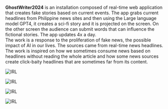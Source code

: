 
**GhostWriter2024** is an installation composed of real-time web application that creates fake stories based on current events. The app grabs current headlines from Philippine news sites and then using the Large language model GPT4, it creates a sci-fi story and it is projected on the screen.
On the other screen the audience can submit words that can influence the fictional stories. The app updates 4x a day.  
The work is a response to the proliferation of fake news, the possible impact of AI in our lives. The sources came from real-time news headlines.
The work is inspired on how we sometimes consume news based on headlines without reading the whole article and how some news sources create click-baity headlines that are sometimes far from its content.

![IRL](https://archive.kolown.net//wp-content/uploads/2024/12/ghostwriter1.jpg)

![IRL](https://archive.kolown.net//wp-content/uploads/2024/12/ghostwriter2.jpg)

![IRL](https://archive.kolown.net//wp-content/uploads/2024/12/ghostwriter3.jpg)

![IRL](https://archive.kolown.net//wp-content/uploads/2024/12/ghostwriter4.jpg)




